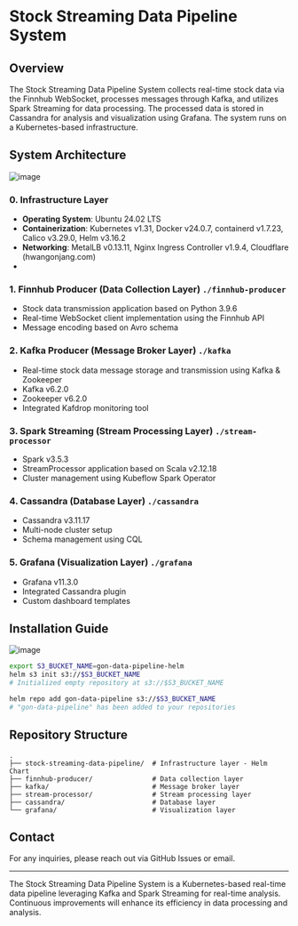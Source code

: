 # Stock Streaming Data Pipeline System

## Overview
The Stock Streaming Data Pipeline System collects real-time stock data via the Finnhub WebSocket, processes messages through Kafka, and utilizes Spark Streaming for data processing. The processed data is stored in Cassandra for analysis and visualization using Grafana. The system runs on a Kubernetes-based infrastructure.

## System Architecture
![image](https://github.com/user-attachments/assets/cec4adcd-48c0-40b6-8607-c295e3a4d5d7)

### 0. Infrastructure Layer
- **Operating System**: Ubuntu 24.02 LTS
- **Containerization**: Kubernetes v1.31, Docker v24.0.7, containerd v1.7.23, Calico v3.29.0, Helm v3.16.2
- **Networking**: MetalLB v0.13.11, Nginx Ingress Controller v1.9.4, Cloudflare (hwangonjang.com)
- 
### 1. Finnhub Producer (Data Collection Layer) `./finnhub-producer`
- Stock data transmission application based on Python 3.9.6
- Real-time WebSocket client implementation using the Finnhub API
- Message encoding based on Avro schema

### 2. Kafka Producer (Message Broker Layer) `./kafka`
- Real-time stock data message storage and transmission using Kafka & Zookeeper
- Kafka v6.2.0
- Zookeeper v6.2.0
- Integrated Kafdrop monitoring tool

### 3. Spark Streaming (Stream Processing Layer) `./stream-processor`
- Spark v3.5.3
- StreamProcessor application based on Scala v2.12.18
- Cluster management using Kubeflow Spark Operator

### 4. Cassandra (Database Layer) `./cassandra`
- Cassandra v3.11.17
- Multi-node cluster setup
- Schema management using CQL

### 5. Grafana (Visualization Layer) `./grafana`
- Grafana v11.3.0
- Integrated Cassandra plugin
- Custom dashboard templates

## Installation Guide
![image](https://github.com/user-attachments/assets/8d93bc80-66e6-471a-a7bd-dd55752a777a)

```sh
export S3_BUCKET_NAME=gon-data-pipeline-helm
helm s3 init s3://$S3_BUCKET_NAME
# Initialized empty repository at s3://$S3_BUCKET_NAME

helm repo add gon-data-pipeline s3://$S3_BUCKET_NAME
# "gon-data-pipeline" has been added to your repositories
```

## Repository Structure
```
.
├── stock-streaming-data-pipeline/  # Infrastructure layer - Helm Chart
├── finnhub-producer/               # Data collection layer
├── kafka/                          # Message broker layer
├── stream-processor/               # Stream processing layer
├── cassandra/                      # Database layer
└── grafana/                        # Visualization layer
```

## Contact
For any inquiries, please reach out via GitHub Issues or email.

---

The Stock Streaming Data Pipeline System is a Kubernetes-based real-time data pipeline leveraging Kafka and Spark Streaming for real-time analysis. Continuous improvements will enhance its efficiency in data processing and analysis.


